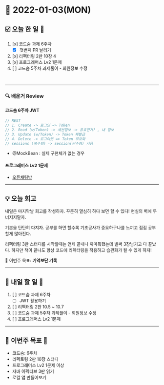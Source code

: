 # 📆 2022-01-03(MON)
## ☑️ 오늘 한 일 📑
1. [x] 코드숨 과제 6주차
   - [x] 첫번째 PR 날리기  
2. [x] 리펙터링 2판 10장 4 
3. [x] 프로그래머스 Lv2 1문제 
4. [ ] 코드숨 5주차 과제풀이 - 회원정보 수정 
<br>

***

### 🔍️ 배운거 Review
#### 코드숨 6주차 JWT 
```java
// REST
// 1. Create -> 로그인 => Token
// 2. Read (w/Token) -> 세션정보 -> 유효한가? , 내 정보
// 3. Update (w/Token) -> Token 재발급
// 4. Delete -> 로그아웃 => Token 무효화
// sessions (복수형) -> session(단수형) 사용
```

- @MockBean : 실제 구현체가 없는 경우

#### 프로그래머스 Lv2 1문제 
- [오픈채팅방](https://github.com/Kyuwon53/Python-algorithm/tree/main/programmers/Level2/%EC%98%A4%ED%94%88%EC%B1%84%ED%8C%85%EB%B0%A9)
***
## 💡  오늘  회고 

내일은 마지막날 회고를 작성하자. 꾸준히 열심히 하다 보면 할 수 있다! 현실의 벽에 무너지지말자. 

기본을 탄탄히 다지자. 공부를 하면 할수록 기초공사가 중요하구나를 느끼고 점점 공부할게 많아진다. 

리펙터링 3판 스터디를 시작할때는 언제 끝내나 까마득했는데 벌써 3장남기고 다 끝났다. 하지만 책이 끝나도
항상 코드에 리펙터링을 적용하고 습관화가 될 수 있게 하자! 

🎯 이번주 목표: **기억보단 기록** 

***

## 🎯 내일 할 일 🎯
1. [ ] 코드숨 과제 6주차
   - [ ] JWT 활용하기
2. [ ] 리펙터링 2판 10.5 ~ 10.7
3. [ ] 코드숨 과제 5주차 과제풀이 - 회원정보 수정
4. [ ] 프로그래머스 Lv2 1문제 

***

## 🏁 이번주 목표 🏁
- 코드숨: 6주차
- 리펙토링 2판 10장 스터디
- 프로그래머스 Lv2 1문제 이상
- 자바 이펙티브 3판 읽기 
- 로컬 앱 만들어보기 
